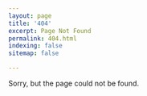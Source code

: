 ```yaml
---
layout: page
title: '404'
excerpt: Page Not Found
permalink: 404.html
indexing: false
sitemap: false

---
```

Sorry, but the page could not be found.